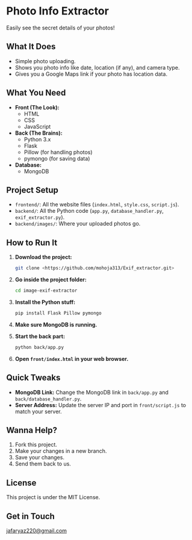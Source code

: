 # Photo Info Extractor

Easily see the secret details of your photos!

## What It Does

* Simple photo uploading.
* Shows you photo info like date, location (if any), and camera type.
* Gives you a Google Maps link if your photo has location data.

## What You Need

* **Front (The Look):**
    * HTML
    * CSS
    * JavaScript
* **Back (The Brains):**
    * Python 3.x
    * Flask
    * Pillow (for handling photos)
    * pymongo (for saving data)
* **Database:**
    * MongoDB

## Project Setup

* `frontend/`: All the website files (`index.html`, `style.css`, `script.js`).
* `backend/`: All the Python code (`app.py`, `database_handler.py`, `exif_extractor.py`).
* `backend/images/`: Where your uploaded photos go.

## How to Run It

1.  **Download the project:**

    ```bash
    git clone <https://github.com/mohoja313/Exif_extractor.git>
    ```

2.  **Go inside the project folder:**

    ```bash
    cd image-exif-extractor
    ```

3.  **Install the Python stuff:**

    ```bash
    pip install Flask Pillow pymongo
    ```

4.  **Make sure MongoDB is running.**
5.  **Start the back part:**

    ```bash
    python back/app.py
    ```

6.  **Open `front/index.html` in your web browser.**

## Quick Tweaks

* **MongoDB Link:** Change the MongoDB link in `back/app.py` and `back/database_handler.py`.
* **Server Address:** Update the server IP and port in `front/script.js` to match your server.

## Wanna Help?

1.  Fork this project.
2.  Make your changes in a new branch.
3.  Save your changes.
4.  Send them back to us.

## License

This project is under the MIT License.

## Get in Touch

[jafaryaz220@gmail.com](mailto:jafaryaz220@gmail.com)
